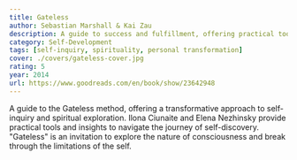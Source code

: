 ```yaml
---
title: Gateless
author: Sebastian Marshall & Kai Zau
description: A guide to success and fulfillment, offering practical tools for breaking free from habitual patterns and achieving personal transformation.
category: Self-Development
tags: [self-inquiry, spirituality, personal transformation]
cover: ./covers/gateless-cover.jpg
rating: 5
year: 2014
url: https://www.goodreads.com/en/book/show/23642948
---
```


A guide to the Gateless method, offering a transformative approach to self-inquiry and spiritual exploration. Ilona Ciunaite and Elena Nezhinsky provide practical tools and insights to navigate the journey of self-discovery. "Gateless" is an invitation to explore the nature of consciousness and break through the limitations of the self.
